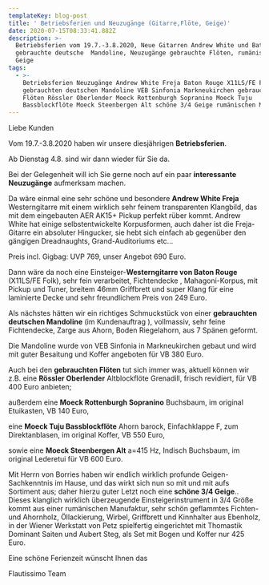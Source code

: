 ```yaml
---
templateKey: blog-post
title: ' Betriebsferien und Neuzugänge (Gitarre,Flöte, Geige)'
date: 2020-07-15T08:33:41.882Z
description: >-
  Betriebsferien vom 19.7.-3.8.2020, Neue Gitarren Andrew White und Baton Rouge,
  gebrauchte deutsche  Mandoline, Neuzugänge gebrauchte Flöten, rumänische 3/4
  Geige
tags:
  - >-
    Betriebsferien Neuzugänge Andrew White Freja Baton Rouge X11LS/FE Folk
    gebrauchten deutschen Mandoline VEB Sinfonia Markneukirchen gebrauchten
    Flöten Rössler Oberlender Moeck Rottenburgh Sopranino Moeck Tuju
    Bassblockflöte Moeck Steenbergen Alt schöne 3/4 Geige rumänischen Manufaktur
---
```

Liebe Kunden

Vom 19.7.-3.8.2020 haben wir unsere diesjährigen **Betriebsferien**.

Ab Dienstag 4.8. sind wir dann wieder für Sie da.

Bei der Gelegenheit will ich Sie gerne noch auf ein paar **interessante Neuzugänge** aufmerksam machen.

Da wäre einmal eine sehr schöne und besondere **Andrew White Freja** Westerngitarre mit einem wirklich sehr feinem transparenten Klangbild, das mit dem eingebauten AER AK15+ Pickup perfekt rüber kommt. Andrew White hat einige selbstentwickelte Korpusformen, auch daher ist die Freja-Gitarre ein absoluter Hingucker, sie hebt sich einfach ab gegenüber den gängigen Dreadnaughts, Grand-Auditoriums etc...

Preis incl. Gigbag: UVP 769, unser Angebot 690 Euro.

Dann wäre da noch eine Einsteiger-**Westerngitarre von Baton Rouge** (X11LS/FE Folk), sehr fein verarbeitet, Fichtendecke , Mahagoni-Korpus, mit Pickup und Tuner, breitem 46mm Griffbrett und super Klang für eine laminierte Decke und sehr freundlichem Preis von 249 Euro.

Als nächstes hätten wir ein richtiges Schmuckstück von einer **gebrauchten deutschen Mandoline** (im Kundenauftrag ), vollmassiv, sehr feine Fichtendecke, Zarge aus Ahorn, Boden Riegelahorn, aus 7 Spänen geformt.

Die Mandoline wurde von VEB Sinfonia in Markneukirchen gebaut und wird mit guter Besaitung und Koffer angeboten für VB 380 Euro.



Auch bei den **gebrauchten Flöten** tut sich immer was, aktuell können wir z.B. eine **Rössler Oberlender** Altblockflöte Grenadill, frisch revidiert, für VB 400 Euro anbieten;

außerdem eine **Moeck Rottenburgh Sopranino** Buchsbaum, im original Etuikasten, VB 140 Euro,

eine **Moeck Tuju Bassblockflöte** Ahorn barock, Einfachklappe F, zum Direktanblasen, im original Koffer, VB 550 Euro,

sowie eine **Moeck Steenbergen Alt** a=415 Hz, Indisch Buchsbaum, im original Lederetui für VB 600 Euro.



Mit Herrn von Borries haben wir endlich wirklich profunde Geigen-Sachkenntnis im Hause, und das wirkt sich nun so mit und mit aufs Sortiment aus; daher hierzu guter Letzt noch eine **schöne 3/4 Geige**.. Dieses klanglich wirklich überzeugende Einsteigerinstrument in 3/4 Größe kommt aus einer rumänischen Manufaktur, sehr schön geflammtes Fichten- und Ahornholz, Öllackierung, Wirbel, Griffbrett und Kinnhalter aus Ebenholz, in der Wiener Werkstatt von Petz spielfertig eingerichtet mit Thomastik Dominant Saiten und Aubert Steg, als Set mit Bogen und Koffer nur 425 Euro.



Eine schöne Ferienzeit wünscht Ihnen das

Flautissimo Team
